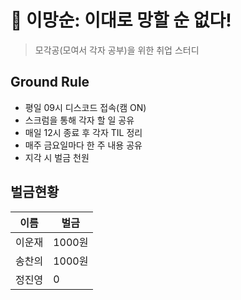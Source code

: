 # 💪 이망순: 이대로 망할 순 없다!

> 모각공(모여서 각자 공부)을 위한 취업 스터디

## Ground Rule
- 평일 09시 디스코드 접속(캠 ON)
- 스크럼을 통해 각자 할 일 공유
- 매일 12시 종료 후 각자 TIL 정리
- 매주 금요일마다 한 주 내용 공유
- 지각 시 벌금 천원

## 벌금현황
| 이름   | 벌금  |
|--------|-------|
| 이운재 | 1000원 |
| 송찬의 | 1000원 |
| 정진영 | 0     |

